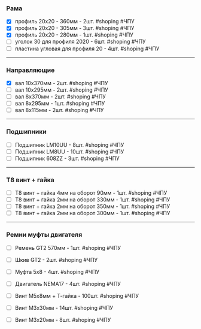### Рама

- [x] профиль 20х20 - 360мм - 2шт. #shoping #ЧПУ
- [x] профиль 20х20 - 305мм - 3шт. #shoping #ЧПУ
- [x] профиль 20х20 - 280мм - 1шт. #shoping #ЧПУ
- [ ] уголок 30 для профиля 2020 - 6шт. #shoping #ЧПУ
- [ ] пластина угловая для профиля 20 - 4шт. #shoping #ЧПУ
---
### Направляющие

- [x] вал 10x370мм - 2шт. #shoping #ЧПУ
- [ ] вал 10x295мм - 2шт. #shoping #ЧПУ
- [ ] вал 8x370мм - 2шт. #shoping #ЧПУ
- [ ] вал 8x295мм - 1шт. #shoping #ЧПУ
- [ ] вал 8x115мм - 2шт. #shoping #ЧПУ
---
### Подшипники

- [ ] Подшипник LM10UU - 8шт. #shoping #ЧПУ
- [ ] Подшипник LM8UU - 10шт. #shoping #ЧПУ
- [ ] Подшипник 608ZZ - 3шт. #shoping #ЧПУ
---
### T8 винт + гайка

- [ ] T8 винт + гайка 4мм на оборот  90мм - 1шт. #shoping #ЧПУ
- [ ] T8 винт + гайка 2мм на оборот  330мм - 1шт. #shoping #ЧПУ
- [ ] T8 винт + гайка 2мм на оборот  350мм - 1шт. #shoping #ЧПУ
- [ ] T8 винт + гайка 2мм на оборот  300мм - 1шт. #shoping #ЧПУ
---
### Ремни муфты двигателя

- [ ] Ремень  GT2 570мм - 1шт. #shoping #ЧПУ
- [ ] Шкив GT2  - 2шт. #shoping #ЧПУ
- [ ] Муфта 5х8  - 4шт. #shoping #ЧПУ
- [ ] Двигатель NEMA17  - 4шт. #shoping #ЧПУ
- [ ] Винт М5х8мм + Т-гайка  - 100шт. #shoping #ЧПУ
- [ ] Винт М3х30мм   - 14шт. #shoping #ЧПУ
- [ ] Винт М3х20мм   - 8шт. #shoping #ЧПУ


